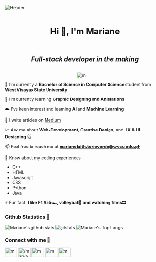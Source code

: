 <img align="center" alt="Header" src="https://i.pinimg.com/originals/24/43/94/244394c9d49240ab401438a3998a225e.jpg">

<!--h1 without bottom border-->
<div id="user-content-toc">
  <ul align="center">
    <summary><h1 style="display: inline-block">Hi 👋, I'm Mariane</h1></summary>
  </ul>
</div>

<!--h2 without bottom border-->
<div id="user-content-toc">
  <ul align="center">
    <summary><h2 style="display: inline-block"><i>Full-stack developer in the making</i></h2></summary>
  </ul>
</div>

<!--Profile Visits-->
<p align="center"> <img src="https://komarev.com/ghpvc/?username=m&label=Profile%20views&color=0e75b6&style=flat" alt="m" /> </p>

<!--Intro start-->
🌱 I’m currently a **Bachelor of Science in Computer Science** student from **West Visayas State University**

🔭 I’m currently learning **Graphic Designing and Animations**
  
☁️ I've keen interest and learning **AI** and **Machine Learning**

📝 I write articles on [Medium](https://medium.com/@nbszbogu/)

📈 Ask me about **Web-Development**, **Creative Design**, and **UX & UI Designing** 🙀

📫 Feel free to reach me at **marianefaith.torreverde@wvsu.edu.ph**

📄 Know about my coding experiences
- C++
- HTML
- Javascript
- CSS
- Python
- Java

⚡ Fun fact: **I like F1 #55🏎️, volleyball🏐 and watching films🎞️**

<!--Intro end-->

### Github Statistics 🚀
![Mariane's github stats](https://github-readme-stats.vercel.app/api?username=marianeft&show_icons=true&theme=tokyonight)
<img src="https://github-readme-streak-stats.herokuapp.com/?user=marianeft&theme=tokyonight&layout=compact" alt="gitstats"/>
![Mariane's Top Langs](https://github-readme-stats.vercel.app/api/top-langs/?username=marianeft&theme=tokyonight&layout=compact)


### Connect with me 🧭
<p align="left">
<a href="https://twitter.com/maryan6ft" target="blank"><img align="center" src="https://raw.githubusercontent.com/rahuldkjain/github-profile-readme-generator/master/src/images/icons/Social/twitter.svg" alt="m" height="30" width="40" /></a>
<a href="https://fb.com//maryantorreverde" target="blank"><img align="center" src="https://raw.githubusercontent.com/rahuldkjain/github-profile-readme-generator/master/src/images/icons/Social/facebook.svg" alt="/maryan" height="30" width="40" /></a>
<a href="https://instagram.com/maryanft" target="blank"><img align="center" src="https://raw.githubusercontent.com/rahuldkjain/github-profile-readme-generator/master/src/images/icons/Social/instagram.svg" alt="m" height="30" width="40" /></a>
<a href="https://www.youtube.com/c/myan819" target="blank"><img align="center" src="https://raw.githubusercontent.com/rahuldkjain/github-profile-readme-generator/master/src/images/icons/Social/youtube.svg" alt="m" height="30" width="40" /></a>
<a href="https://discord.gg/ymdumzqrmuft" target="blank"><img align="center" src="https://raw.githubusercontent.com/rahuldkjain/github-profile-readme-generator/master/src/images/icons/Social/discord.svg" alt="m" height="30" width="40" /></a>
</p>
